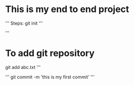 # This is my end to end project

'''
Steps:
git init
'''

'''
# To add git repository

git add abc.txt
'''

'''
git commit -m 'this is my first commit'
'''